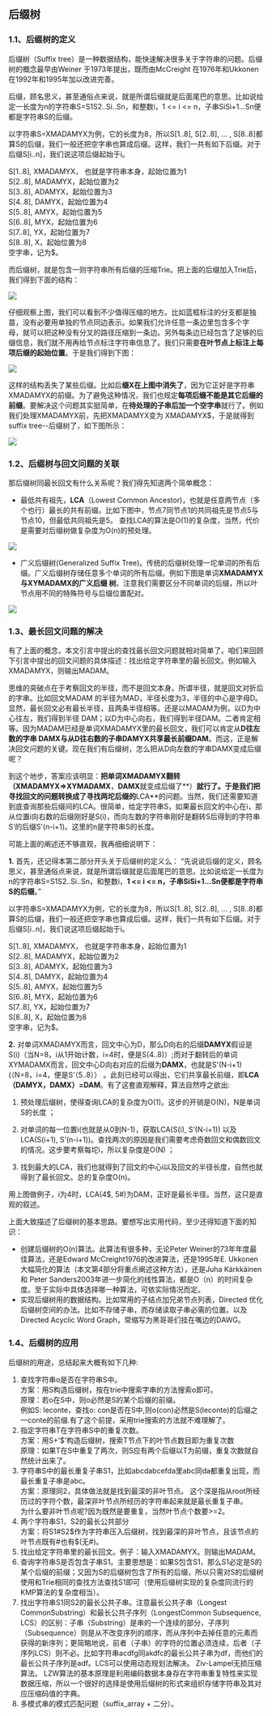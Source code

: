 ## 后缀树

### 1.1、后缀树的定义

后缀树（Suffix tree）是一种数据结构，能快速解决很多关于字符串的问题。后缀树的概念最早由Weiner 于1973年提出，既而由McCreight 在1976年和Ukkonen在1992年和1995年加以改进完善。

后缀，顾名思义，甚至通俗点来说，就是所谓后缀就是后面尾巴的意思。比如说给定一长度为n的字符串S=S1S2..Si..Sn，和整数i，1 <= i <= n，子串SiSi+1...Sn便都是字符串S的后缀。

以字符串S=XMADAMYX为例，它的长度为8，所以S[1..8], S[2..8], ... , S[8..8]都算S的后缀，我们一般还把空字串也算成后缀。这样，我们一共有如下后缀。对于后缀S[i..n]，我们说这项后缀起始于i。

S[1..8], XMADAMYX， 也就是字符串本身，起始位置为1  
 S[2..8], MADAMYX，起始位置为2  
  S[3..8], ADAMYX，起始位置为3  
   S[4..8], DAMYX，起始位置为4  
    S[5..8], AMYX，起始位置为5  
     S[6..8], MYX，起始位置为6  
      S[7..8], YX，起始位置为7  
       S[8..8], X，起始位置为8  
空字串，记为$。 

而后缀树，就是包含一则字符串所有后缀的压缩Trie。把上面的后缀加入Trie后，我们得到下面的结构：

![](../images/8/8.4/3.gif)

仔细观察上图，我们可以看到不少值得压缩的地方。比如蓝框标注的分支都是独苗，没有必要用单独的节点同边表示。如果我们允许任意一条边里包含多个字 母，就可以把这种没有分叉的路径压缩到一条边。另外每条边已经包含了足够的后缀信息，我们就不用再给节点标注字符串信息了。我们只需要**在叶节点上标注上每项后缀的起始位置**。于是我们得到下图：

![](../images/8/8.4/4.gif)

这样的结构丢失了某些后缀。比如后**缀X在上图中消失了**，因为它正好是字符串XMADAMYX的前缀。为了避免这种情况，我们也规定**每项后缀不能是其它后缀的前缀**。要解决这个问题其实挺简单，在**待处理的子串后加一个空字串**就行了。例如我们处理XMADAMYX前，先把XMADAMYX变为 XMADAMYX$，于是就得到suffix tree--后缀树了，如下图所示：

![](../images/8/8.4/5.gif)

### 1.2、后缀树与回文问题的关联

那后缀树同最长回文有什么关系呢？我们得先知道两个简单概念：

- 最低共有祖先，**LCA**（Lowest Common Ancestor)，也就是任意两节点（多个也行）最长的共有前缀。比如下图中，节点7同节点1的共同祖先是节点5与节点10，但最低共同祖先是5。 查找LCA的算法是O(1)的复杂度，当然，代价是需要对后缀树做复杂度为O(n)的预处理。 

![](../images/8/8.4/6.jpg)

- 广义后缀树(Generalized Suffix Tree)。传统的后缀树处理一坨单词的所有后缀。广义后缀树存储任意多个单词的所有后缀。例如下图是单词**XMADAMYX与XYMADAMX的广义后缀 树**。注意我们需要区分不同单词的后缀，所以叶节点用不同的特殊符号与后缀位置配对。 

![](../images/8/8.4/7.gif)

### 1.3、最长回文问题的解决

有了上面的概念，本文引言中提出的查找最长回文问题就相对简单了。咱们来回顾下引言中提出的回文问题的具体描述：找出给定字符串里的最长回文。例如输入XMADAMYX，则输出MADAM。

思维的突破点在于考察回文的半径，而不是回文本身。所谓半径，就是回文对折后的字串。比如回文MADAM 的半径为MAD，半径长度为3，半径的中心是字母D。显然，最长回文必有最长半径，且两条半径相等。还是以MADAM为例，以D为中心往左，我们得到半径 DAM；以D为中心向右，我们得到半径DAM。二者肯定相等。因为MADAM已经是单词XMADAMYX里的最长回文，我们可以肯定从**D往左数的字串 DAMX与从D往右数的子串DAMYX共享最长前缀DAM**。而这，正是解决回文问题的关键。现在我们有后缀树，怎么把从D向左数的字串DAMX变成后缀 呢？

到这个地步，答案应该明显：**把单词XMADAMYX翻转（XMADAMYX=>XYMADAMX**，**DAMX**就变成后缀了**）**就行了。于是我们把寻找回文的问题转换成了寻找两坨后缀的**LCA**的问题。当然，我们还需要知道 到底查询那些后缀间的LCA。很简单，给定字符串S，如果最长回文的中心在i，那从位置i向右数的后缀刚好是S(i)，而向左数的字符串刚好是翻转S后得到的字符串S‘的后缀S'(n-i+1)。这里的n是字符串S的长度。

可能上面的阐述还不够直观，我再细细说明下：

**1.** 首先，还记得本第二部分开头关于后缀树的定义么： “先说说后缀的定义，顾名思义，甚至通俗点来说，就是所谓后缀就是后面尾巴的意思。比如说给定一长度为n的字符串S=S1S2..Si..Sn，和整数i，**1 <= i <= n，子串SiSi+1...Sn便都是字符串S的后缀**。”  

以字符串S=XMADAMYX为例，它的长度为8，所以S[1..8], S[2..8], ... , S[8..8]都算S的后缀，我们一般还把空字串也算成后缀。这样，我们一共有如下后缀。对于后缀S[i..n]，我们说这项后缀起始于i。

S[1..8], XMADAMYX， 也就是字符串本身，起始位置为1  
 S[2..8], MADAMYX，起始位置为2  
  S[3..8], ADAMYX，起始位置为3  
   S[4..8], DAMYX，起始位置为4  
    S[5..8], AMYX，起始位置为5  
     S[6..8], MYX，起始位置为6  
      S[7..8], YX，起始位置为7  
       S[8..8], X，起始位置为8  
空字串，记为$。

**2.** 对单词XMADAMYX而言，回文中心为D，那么D向右的后缀**DAMYX**假设是S(i)（当N=8，i从1开始计数，i=4时，便是S(4..8)）;而对于翻转后的单词XYMADAMX而言，回文中心D向右对应的后缀为**DAMX**，也就是S'(N-i+1)(（N=8，i=4，便是S‘（5..8）） 。此刻已经可以得出，它们共享最长前缀，即**LCA（DAMYX，DAMX）=DAM**。有了这套直观解释，算法自然呼之欲出:

1. 预处理后缀树，使得查询LCA的复杂度为O(1)。这步的开销是O(N)，N是单词S的长度 ；
  
2. 对单词的每一位置i(也就是从0到N-1)，获取LCA(S(i), S‘(N-i+1)) 以及LCA(S(i+1), S’(n-i+1))。查找两次的原因是我们需要考虑奇数回文和偶数回文的情况。这步要考察每坨i，所以复杂度是O(N) ；  

3. 找到最大的LCA，我们也就得到了回文的中心i以及回文的半径长度，自然也就得到了最长回文。总的复杂度O(n)。 

用上图做例子，i为4时，LCA(4$, 5#)为DAM，正好是最长半径。当然，这只是直观的叙述。
    
上面大致描述了后缀树的基本思路。要想写出实用代码，至少还得知道下面的知识：

- 创建后缀树的O(n)算法。此算法有很多种，无论Peter Weiner的73年年度最佳算法，还是Edward McCreight1976的改进算法，还是1995年E. Ukkonen大幅简化的算法（本文第4部分将重点阐述这种方法），还是Juha Kärkkäinen 和 Peter Sanders2003年进一步简化的线性算法，都是O（n）的时间复杂度。至于实际中具体选择哪一种算法，可依实际情况而定。 
- 实现后缀树用的数据结构。比如常用的子结点加兄弟节点列表，Directed 优化后缀树空间的办法。比如不存储子串，而存储读取子串必需的位置。以及Directed Acyclic Word Graph，常缩写为黑哥哥们挂在嘴边的DAWG。 

### 1.4、后缀树的应用

后缀树的用途，总结起来大概有如下几种:

1. 查找字符串o是否在字符串S中。  
方案：用S构造后缀树，按在trie中搜索字串的方法搜索o即可。  
原理：若o在S中，则o必然是S的某个后缀的前缀。  
例如S: leconte，查找o: con是否在S中,则o(con)必然是S(leconte)的后缀之一conte的前缀.有了这个前提，采用trie搜索的方法就不难理解了。
2. 指定字符串T在字符串S中的重复次数。  
方案：用S+’$'构造后缀树，搜索T节点下的叶节点数目即为重复次数  
原理：如果T在S中重复了两次，则S应有两个后缀以T为前缀，重复次数就自然统计出来了。
3. 字符串S中的最长重复子串S1，比如abcdabcefda里abc同da都重复出现，而最长重复子串是abc。  
方案：原理同2，具体做法就是找到最深的非叶节点。
这个深是指从root所经历过的字符个数，最深非叶节点所经历的字符串起来就是最长重复子串。  
为什么要非叶节点呢?因为既然是要重复，当然叶节点个数要>=2。
4. 两个字符串S1，S2的最长公共部分  
方案：将S1#S2$作为字符串压入后缀树，找到最深的非叶节点，且该节点的叶节点既有#也有$(无#)。
5. 找出给定字符串里的最长回文。例子：输入XMADAMYX。则输出MADAM。
6. 查询字符串S是否包含子串S1。主要思想是：如果S包含S1，那么S1必定是S的某个后缀的前缀；又因为S的后缀树包含了所有的后缀，所以只需对S的后缀树使用和Trie相同的查找方法查找S1即可（使用后缀树实现的复杂度同流行的KMP算法的复杂度相当）。
7. 找出字符串S1同S2的最长公共子串。注意最长公共子串（Longest CommonSubstring）和最长公共子序列（LongestCommon Subsequence, LCS）的区别：子串（Substring）是串的一个连续的部分，子序列（Subsequence）则是从不改变序列的顺序，而从序列中去掉任意的元素而获得的新序列；更简略地说，前者（子串）的字符的位置必须连续，后者（子序列LCS）则不必。比如字符串acdfg同akdfc的最长公共子串为df，而他们的最长公共子序列是adf。LCS可以使用动态规划法解决。
Ziv-Lampel无损压缩算法。 LZW算法的基本原理是利用编码数据本身存在字符串重复特性来实现数据压缩，所以一个很好的选择是使用后缀树的形式来组织存储字符串及其对应压缩码值的字典。
8. 多模式串的模式匹配问题（suffix_array + 二分）。
